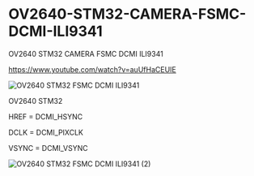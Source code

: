 # OV2640-STM32-CAMERA-FSMC-DCMI-ILI9341
OV2640 STM32 CAMERA FSMC DCMI ILI9341

https://www.youtube.com/watch?v=auUfHaCEUIE

![OV2640 STM32 FSMC DCMI ILI9341](https://user-images.githubusercontent.com/31142397/226148153-018e712b-b18d-4ccf-aed3-80778022f73e.jpg)

OV2640        STM32

HREF = DCMI_HSYNC

DCLK = DCMI_PIXCLK

VSYNC = DCMI_VSYNC

![OV2640 STM32 FSMC DCMI ILI9341 (2)](https://user-images.githubusercontent.com/31142397/226148183-a6ff1b98-43ac-4c5a-baaf-ade05249850c.jpg)
